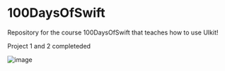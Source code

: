 # 100DaysOfSwift
Repository for the course 100DaysOfSwift that teaches how to use UIkit!

Project 1 and 2 completeded 

![image](https://user-images.githubusercontent.com/122572631/235188708-3e7dc4c7-4a90-453b-8225-93fafe7d67be.png)



